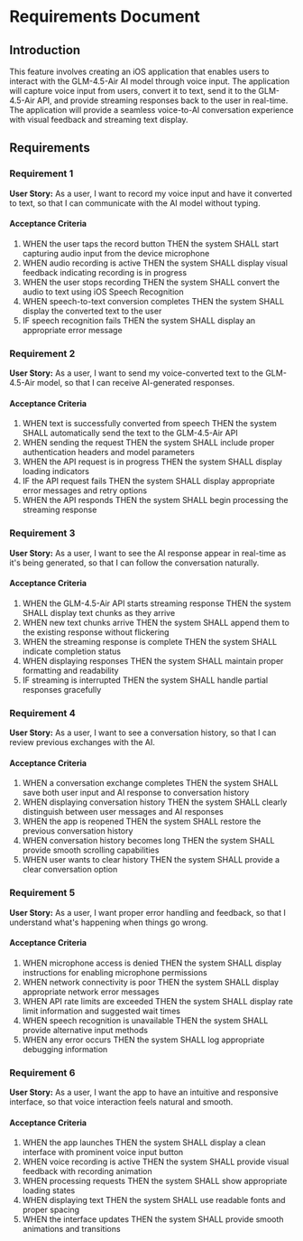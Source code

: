 # Requirements Document

## Introduction

This feature involves creating an iOS application that enables users to interact with the GLM-4.5-Air AI model through voice input. The application will capture voice input from users, convert it to text, send it to the GLM-4.5-Air API, and provide streaming responses back to the user in real-time. The application will provide a seamless voice-to-AI conversation experience with visual feedback and streaming text display.

## Requirements

### Requirement 1

**User Story:** As a user, I want to record my voice input and have it converted to text, so that I can communicate with the AI model without typing.

#### Acceptance Criteria

1. WHEN the user taps the record button THEN the system SHALL start capturing audio input from the device microphone
2. WHEN audio recording is active THEN the system SHALL display visual feedback indicating recording is in progress
3. WHEN the user stops recording THEN the system SHALL convert the audio to text using iOS Speech Recognition
4. WHEN speech-to-text conversion completes THEN the system SHALL display the converted text to the user
5. IF speech recognition fails THEN the system SHALL display an appropriate error message

### Requirement 2

**User Story:** As a user, I want to send my voice-converted text to the GLM-4.5-Air model, so that I can receive AI-generated responses.

#### Acceptance Criteria

1. WHEN text is successfully converted from speech THEN the system SHALL automatically send the text to the GLM-4.5-Air API
2. WHEN sending the request THEN the system SHALL include proper authentication headers and model parameters
3. WHEN the API request is in progress THEN the system SHALL display loading indicators
4. IF the API request fails THEN the system SHALL display appropriate error messages and retry options
5. WHEN the API responds THEN the system SHALL begin processing the streaming response

### Requirement 3

**User Story:** As a user, I want to see the AI response appear in real-time as it's being generated, so that I can follow the conversation naturally.

#### Acceptance Criteria

1. WHEN the GLM-4.5-Air API starts streaming response THEN the system SHALL display text chunks as they arrive
2. WHEN new text chunks arrive THEN the system SHALL append them to the existing response without flickering
3. WHEN the streaming response is complete THEN the system SHALL indicate completion status
4. WHEN displaying responses THEN the system SHALL maintain proper formatting and readability
5. IF streaming is interrupted THEN the system SHALL handle partial responses gracefully

### Requirement 4

**User Story:** As a user, I want to see a conversation history, so that I can review previous exchanges with the AI.

#### Acceptance Criteria

1. WHEN a conversation exchange completes THEN the system SHALL save both user input and AI response to conversation history
2. WHEN displaying conversation history THEN the system SHALL clearly distinguish between user messages and AI responses
3. WHEN the app is reopened THEN the system SHALL restore the previous conversation history
4. WHEN conversation history becomes long THEN the system SHALL provide smooth scrolling capabilities
5. WHEN user wants to clear history THEN the system SHALL provide a clear conversation option

### Requirement 5

**User Story:** As a user, I want proper error handling and feedback, so that I understand what's happening when things go wrong.

#### Acceptance Criteria

1. WHEN microphone access is denied THEN the system SHALL display instructions for enabling microphone permissions
2. WHEN network connectivity is poor THEN the system SHALL display appropriate network error messages
3. WHEN API rate limits are exceeded THEN the system SHALL display rate limit information and suggested wait times
4. WHEN speech recognition is unavailable THEN the system SHALL provide alternative input methods
5. WHEN any error occurs THEN the system SHALL log appropriate debugging information

### Requirement 6

**User Story:** As a user, I want the app to have an intuitive and responsive interface, so that voice interaction feels natural and smooth.

#### Acceptance Criteria

1. WHEN the app launches THEN the system SHALL display a clean interface with prominent voice input button
2. WHEN voice recording is active THEN the system SHALL provide visual feedback with recording animation
3. WHEN processing requests THEN the system SHALL show appropriate loading states
4. WHEN displaying text THEN the system SHALL use readable fonts and proper spacing
5. WHEN the interface updates THEN the system SHALL provide smooth animations and transitions